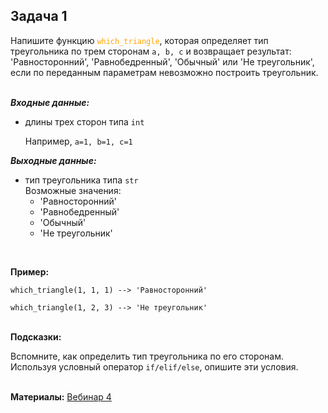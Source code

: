 <html>
<head>
  <meta charset='utf-8' />
  <style>
   .colortext {
    color: orange;
   }
  </style>
 </head>
<h2>Задача 1</h2>
<p>Напишите функцию <code><span class='colortext'>which_triangle</span></code>,
  которая определяет тип треугольника по трем сторонам <code>a, b, c</code> и возвращает результат:
  <br>'Равносторонний', 'Равнобедренный', 'Обычный' или 'Не треугольник',
  если по переданным параметрам невозможно построить треугольник.
<br>
<br>
<p><b><i>Входные данные:</i></b>
  <ul>
  <li>длины трех сторон типа <code>int</code></li>
<p>Например, <code>a=1, b=1, c=1</code>
</ul>
<p><b><i>Выходные данные:</i></b>
<ul>
  <li>
    тип треугольника типа <code>str</code>
    <br>Возможные значения:
    <ul>
      <li>'Равносторонний'</li>
      <li>'Равнобедренный'</li>
      <li>'Обычный'</li>
      <li>'Не треугольник'</li>
    </ul>
  </li>
</ul>
<br>
<p><b>Пример:</b>
  <p><code>which_triangle(1, 1, 1) --> 'Равносторонний'</code>
<p><code>which_triangle(1, 2, 3) --> 'Не треугольник'</code>
<br>
<br>
<p><b>Подсказки:</b>
<div class="hint">
<div>Вспомните, как определить тип треугольника по его сторонам.</div>
</div>
<div class="hint">
<div>Используя условный оператор <code>if/elif/else</code>, опишите эти условия.</div>
</div>

<br>
  <p><b>Материалы:</b>
  <a href='https://n.sbis.ru/shared/disk/0cb1a8f2-ef9f-4feb-a5e8-c3d3010b3252'>Вебинар 4</a>
<br>
<br>
</html>
